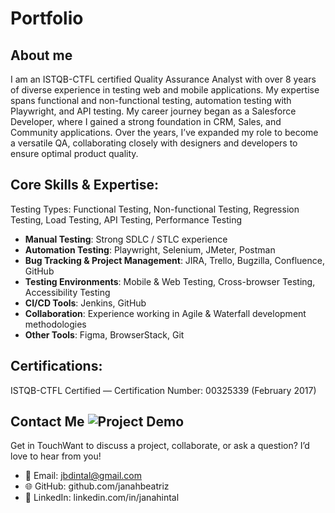 # Portfolio

## **About me**

I am an ISTQB-CTFL certified Quality Assurance Analyst with over 8 years of diverse experience in testing web and mobile applications. My expertise spans functional and non-functional testing, automation testing with Playwright, and API testing. My career journey began as a Salesforce Developer, where I gained a strong foundation in CRM, Sales, and Community applications. Over the years, I’ve expanded my role to become a versatile QA, collaborating closely with designers and developers to ensure optimal product quality.

## **Core Skills & Expertise:**

Testing Types: Functional Testing, Non-functional Testing, Regression Testing, Load Testing, API Testing, Performance Testing
- **Manual Testing**: Strong SDLC / STLC experience
- **Automation Testing**: Playwright, Selenium, JMeter, Postman
- **Bug Tracking & Project Management**: JIRA, Trello, Bugzilla, Confluence, GitHub
- **Testing Environments**: Mobile & Web Testing, Cross-browser Testing, Accessibility Testing
- **CI/CD Tools**: Jenkins, GitHub
- **Collaboration**: Experience working in Agile & Waterfall development methodologies
- **Other Tools**: Figma, BrowserStack, Git

## **Certifications:**
ISTQB-CTFL Certified — Certification Number: 00325339 (February 2017)

## **Contact Me** ![Project Demo](demo.gif)

Get in TouchWant to discuss a project, collaborate, or ask a question? I’d love to hear from you!
- 📧 Email: jbdintal@gmail.com
- 🌐 GitHub: github.com/janahbeatriz
- 💼 LinkedIn: linkedin.com/in/janahintal
